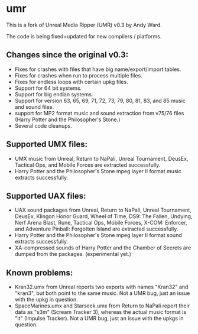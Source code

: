 umr
===

This is a fork of Unreal Media Ripper (UMR) v0.3 by Andy Ward.

The code is being fixed+updated for new compilers / platforms.

Changes since the original v0.3:
--------------------------------
- Fixes for crashes with files that have big name/export/import tables.
- Fixes for crashes when run to process multiple files.
- Fixes for endless loops with certain upkg files.
- Support for 64 bit systems.
- Support for big endian systems.
- Support for version 63, 65, 69, 71, 72, 73, 79, 80, 81, 83, and 85
  music and sound files.
- support for MP2 format music and sound extraction from v75/76 files
  (Harry Potter and the Philosopher's Stone.)
- Several code cleanups.

Supported UMX files:
--------------------
- UMX music from Unreal, Return to NaPali, Unreal Tournament, DeusEx,
  Tactical Ops, and Mobile Forces are extracted successfully.
- Harry Potter and the Philosopher's Stone mpeg layer II format music
  extracts successfully.

Supported UAX files:
--------------------
- UAX sound packages from Unreal, Return to NaPali, Unreal Tournament,
  DeusEx, Klingon Honor Guard, Wheel of Time, DS9: The Fallen, Undying,
  Nerf Arena Blast, Rune, Tactical Ops, Mobile Forces, X-COM: Enforcer,
  and Adventure Pinball: Forgotten Island  are extracted successfully.
- Harry Potter and the Philosopher's Stone mpeg layer II format sound
  extracts successfully.
- XA-compressed sounds of Harry Potter and the Chamber of Secrets are
  dumped from the packages. (experimental yet.)

Known problems:
---------------
- Kran32.umx from Unreal reports two exports with names "Kran32" and
  "kran3", but both point to the same music.  Not a UMR bug, just an
  issue with the upkg in question.
- SpaceMarines.umx and Starseek.umx from Return to NaPali report their
  data as "s3m" (Scream Tracker 3), whereas the actual music format is
  "it" (Impulse Tracker).  Not a UMR bug, just an issue with the upkgs
  in question.

